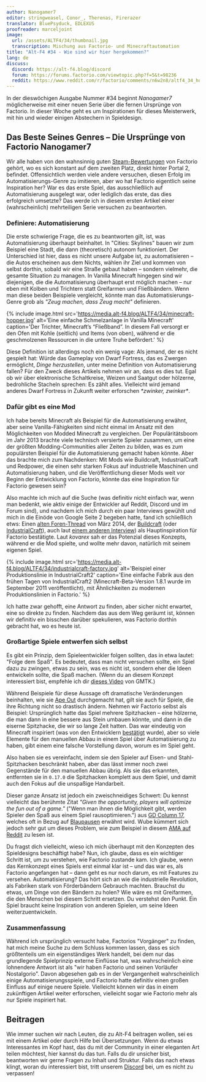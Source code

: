 ```yaml
---
author: Nanogamer7
editor: stringweasel, Conor_, Therenas, Firerazer
translator: BluePsyduck, EDLEXUS
proofreader: marceljoint
image:
  url: /assets/ALTF4/34/thumbnail.jpg
  transcription: Mischung aus Factorio- und Minecraftautomation
title: "Alt-F4 #34 - Wie sind wir hier hergekommen?"
lang: de
discuss:
  discord: https://alt-f4.blog/discord
  forum: https://forums.factorio.com/viewtopic.php?f=5&t=98236
  reddit: https://www.reddit.com/r/factorio/comments/n6w2n8/altf4_34_how_did_we_get_here/
---
```


In der dieswöchigen Ausgabe Nummer #34 beginnt *Nanogamer7* möglicherweise mit einer neuen Serie über die fernen Ursprünge von Factorio. In dieser Woche geht es um Inspirationen für dieses Meisterwerk, mit hin und wieder einigen Abstechern in Spieldesign.

## Das Beste Seines Genres – Die Ursprünge von Factorio <author>Nanogamer7</author>

Wir alle haben von den wahnsinnig guten [Steam-Bewertungen](https://steamdb.info/stats/gameratings/) von Factorio gehört, wo es sich konstant auf dem zweiten Platz, direkt hinter Portal 2, befindet. Offensichtlich werden viele andere versuchen, diesen Erfolg im Automatisierungs-Genre zu imitieren, aber wo hat Factorio eigentlich seine Inspiration her? War es das erste Spiel, das ausschließlich auf Automatisierung ausgelegt war, oder lediglich das erste, das dies erfolgreich umsetzte? Das werde ich in diesem ersten Artikel einer (wahrscheinlich) mehrteiligen Serie versuchen zu beantworten.

### Definiere: Automatisierung

Die erste schwierige Frage, die es zu beantworten gilt, ist, was Automatisierung überhaupt beinhaltet. In "Cities: Skylines" bauen wir zum Beispiel eine Stadt, die dann (theoretisch) autonom funktioniert. Der Unterschied ist hier, dass es nicht unsere Aufgabe ist, zu automatisieren – die Autos erscheinen aus dem Nichts, wählen ihr Ziel und kommen von selbst dorthin, sobald wir eine Straße gebaut haben – sondern vielmehr, die gesamte Situation zu managen. In Vanilla Minecraft hingegen sind wir diejenigen, die die Automatisierung überhaupt erst möglich machen – nur eben mit Kolben und Trichtern statt Greifarmen und Fließbändern. Wenn man diese beiden Beispiele vergleicht, könnte man das Automatisierungs-Genre grob als *"Zeug machen, dass Zeug macht"* definieren.

{% include image.html src='https://media.alt-f4.blog/ALTF4/34/minecraft-hopper.jpg' alt='Eine einfache Schmelzanlage in Vanilla Minecraft' caption='Der Trichter, Minecraft’s “Fließband”. In diesem Fall versorgt er den Ofen mit Kohle (seitlich) und Items (von oben), während er die geschmolzenen Ressourcen in die untere Truhe befördert.' %}

Diese Definition ist allerdings noch ein wenig vage: Als jemand, der es nicht gespielt hat: Würde das Gameplay von Dwarf Fortress, das es Zwergen ermöglicht, *Dinge herzustellen*, unter meine Definition von Automatisierung fallen? Für den Zweck dieses Artikels nehmen wir an, dass es dies tut. Egal ob wir über elektronische Schaltkreise, Weizen und Saatgut oder hölzerne, bedrohliche Stacheln sprechen: Es zählt alles. Vielleicht wird jemand anderes Dwarf Fortress in Zukunft weiter erforschen *\*zwinker, zwinker\**.

### Dafür gibt es eine Mod

Ich habe bereits Minecraft als Beispiel für die Automatisierung erwähnt, aber seine Vanilla-Fähigkeiten sind nicht einmal im Ansatz mit den Möglichkeiten von Modded Minecraft zu vergleichen. Der Populäritätsboom im Jahr 2013 brachte viele technisch versierte Spieler zusammen, um eine der größten Modding-Communities aller Zeiten zu bilden, was es zum populärsten Beispiel für die Automatisierung gemacht haben könnte. Aber das brachte mich zum Nachdenken: Mit Mods wie Buildcraft, IndustrialCraft und Redpower, die einen sehr starken Fokus auf industrielle Maschinen und Automatisierung haben, und die Veröffentlichung dieser Mods weit vor Beginn der Entwicklung von Factorio, könnte das eine Inspiration für Factorio gewesen sein?

Also machte ich mich auf die Suche (was definitiv nicht einfach war, wenn man bedenkt, wie aktiv einige der Entwickler auf Reddit, Discord und im Forum sind), und nachdem ich mich durch ein paar Interviews gewühlt und mich in die Einöde von Google Seite 2 begeben hatte, fand ich schließlich etws: Einen [alten Foren-Thread](https://forums.factorio.com/viewtopic.php?f=5&t=3026) von März 2014, der [Buildcraft](https://sourceforge.net/projects/buildcraft/) (oder [IndustrialCraft](https://www.industrial-craft.net/)), auch laut [einem anderen Interview](https://youtu.be/zdttvM3dwPk?t=77)) als Hauptinspiration für Factorio bestätigte. Laut *kovarex* sah er das Potenzial dieses Konzepts, während er die Mod spielte, und wollte mehr davon, natürlich mit seinem eigenen Spiel.

{% include image.html src='https://media.alt-f4.blog/ALTF4/34/industrialcraft-factory.jpg' alt='Beispiel einer Produktionslinie in IndustrialCraft2' caption='Eine einfache Fabrik aus den frühen Tagen von IndustrialCraft2 (Minecraft-Beta-Version 1.8.1 wurde im September 2011 veröffentlicht), mit Ähnlichkeiten zu modernen Produktionslinien in Factorio.' %}

Ich hatte zwar gehofft, eine Antwort zu finden, aber sicher nicht erwartet, eine so direkte zu finden. Nachdem das aus dem Weg geräumt ist, können wir definitiv ein bisschen darüber spekulieren, was Factorio dorthin gebracht hat, wo es heute ist.

### Großartige Spiele entwerfen sich selbst

Es gibt ein Prinzip, dem Spieleentwickler folgen sollten, das in etwa lautet: "Folge dem Spaß". Es bedeutet, dass man nicht versuchen sollte, ein Spiel dazu zu zwingen, etwas zu sein, was es nicht ist, sondern eher die Ideen entwickeln sollte, die Spaß machen. (Wenn du an diesem Konzept interessiert bist, empfehle ich dir [dieses Video](https://youtu.be/kMDe7_YwVKI) von GMTK.)

Während Beispiele für diese Aussage oft dramatische Veränderungen  beinhalten, wie sie [Ape Out](https://en.wikipedia.org/wiki/Ape_Out) durchgemacht hat, gilt sie auch für Spiele, die ihre Richtung nicht so drastisch ändern. Nehmen wir Factorio selbst als Beispiel: Ursprünglich hatte das Spiel mehrere Spitzhacken – eine hölzerne, die man dann in eine bessere aus Stein umbauen könnte, und dann in die eiserne Spitzhacke, die wir so lange Zeit hatten. Das war eindeutig von Minecraft inspiriert (was von den Entwicklern [bestätigt](https://www.factorio.com/blog/post/fff-266) wurde), aber so viele Elemente für den manuellen Abbau in einem Spiel über Automatisierung zu haben, gibt einem eine falsche Vorstellung davon, worum es im Spiel geht.

Also haben sie es vereinfacht, indem sie den Spieler auf Eisen- und Stahl-Spitzhacken beschränkt haben, aber das lässt immer noch zwei Gegenstände für den manuellen Abbau übrig. Als sie das erkannten, entfernten sie in `0.17.0` die Spitzhacken komplett aus dem Spiel, und damit auch den Fokus auf die unspaßige Handarbeit.

Dieser ganze Ansatz ist jedoch ein zweischneidiges Schwert: Du kennst vielleicht das berühmte Zitat *"Given the opportunity, players will optimize the fun out of a game."* ("Wenn man ihnen die Möglichkeit gibt, werden Spieler den Spaß aus einem Spiel rausoptimieren.") aus [GD Column 17](https://www.designer-notes.com/?p=369), welches oft in Bezug auf [Blaupausen](https://alt-f4.blog/ALTF4-22/) erwähnt wird. Wube kümmert sich jedoch sehr gut um dieses Problem, wie zum Beispiel in diesem [AMA auf Reddit](https://www.reddit.com/r/factorio/comments/in5d3i/developer_technicaloriented_ama/g45ay4e/) zu lesen ist.

Du fragst dich vielleicht, wieso ich mich überhaupt mit den Konzepten des Spieldesigns beschäftigt habe? Nun, ich glaube, dass es ein wichtiger Schritt ist, um zu verstehen, wie Factorio zustande kam. Ich glaube, wenn das Kernkonzept eines Spiels erst einmal klar ist – und das war es, als Factorio angefangen hat – dann geht es nur noch darum, es mit Features zu versehen. Automatisierung? Das hört sich an wie die industrielle Revolution, als Fabriken stark von Förderbändern Gebrauch machten. Brauchst du etwas, um Dinge von den Bändern zu holen? Wie wäre es mit Greifarmen, die den Menschen bei diesem Schritt ersetzen. Du verstehst den Punkt. Ein Spiel braucht keine Inspiration von anderen Spielen, um seine Ideen weiterzuentwickeln.

### Zusammenfassung

Während ich ursprünglich versucht habe, Factorios "Vorgänger" zu finden, hat mich meine Suche zu dem Schluss kommen lassen, dass es sich größtenteils um ein eigenständiges Werk handelt, bei dem nur das grundlegende Spielprinzip externe Einflüsse hat, was wahrscheinlich eine lohnendere Antwort ist als "wir haben Factorio und seinen Vorläufer Nostalgorio". Davon abgesehen gab es in der Vergangenheit wahrscheinlich einige Automatisierungsspiele, und Factorio hatte definitiv einen großen Einfluss auf einige neuere Spiele. Vielleicht können wir das in einem zukünftigen Artikel weiter erforschen, vielleicht sogar wie Factorio mehr als nur Spiele inspiriert hat.

## Beitragen

Wie immer suchen wir nach Leuten, die zu Alt-F4 beitragen wollen, sei es mit einem Artikel oder durch Hilfe bei Übersetzungen. Wenn du etwas Interessantes im Kopf hast, das du mit der Community in einer eleganten Art teilen möchtest, hier kannst du das tun. Falls du dir unsicher bist, beantworten wir gerne Fragen zu Inhalt und Struktur. Falls das nach  etwas klingt, woran du interessiert bist, tritt unserem [Discord](https://alt-f4.blog/discord) bei, um es nicht zu verpassen!


